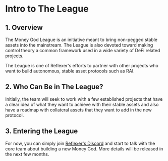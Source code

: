 # Intro to The League

## 1. Overview

The Money God League is an initiative meant to bring non-pegged stable assets into the mainstream. The League is also devoted toward making control theory a common framework used in a wide variety of DeFi related projects.

The League is one of Reflexer's efforts to partner with other projects who want to build autonomous, stable asset protocols such as RAI.

## 2. Who Can Be in The League?

Initially, the team will seek to work with a few established projects that have a clear idea of what they want to achieve with their stable assets and also have a roadmap with collateral assets that they want to add in the new protocol.

## 3. Entering the League

For now, you can simply join [Reflexer's Discord](https://discord.gg/QYBEw6Z) and start to talk with the core team about building a new Money God. More details will be released in the next few months.

